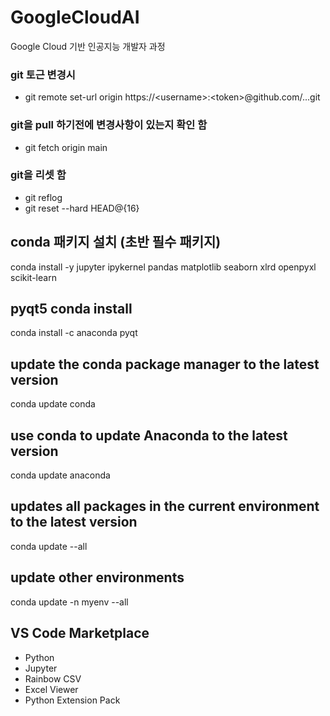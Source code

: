 # GoogleCloudAI
Google Cloud 기반 인공지능 개발자 과정

### git 토근 변경시
- git remote set-url origin https://\<username\>:\<token\>@github.com/...git

### git을 pull 하기전에 변경사항이 있는지 확인 함
- git fetch origin main

### git을 리셋 함
- git reflog
- git reset --hard HEAD@{16}

## conda 패키지 설치 (초반 필수 패키지)
conda install -y jupyter ipykernel pandas matplotlib seaborn xlrd openpyxl scikit-learn

## pyqt5 conda install
conda install -c anaconda pyqt

## update the conda package manager to the latest version
conda update conda
## use conda to update Anaconda to the latest version
conda update anaconda
## updates all packages in the current environment to the latest version
conda update --all
## update other environments
conda update -n myenv --all



## VS Code Marketplace
- Python
- Jupyter
- Rainbow CSV
- Excel Viewer
- Python Extension Pack